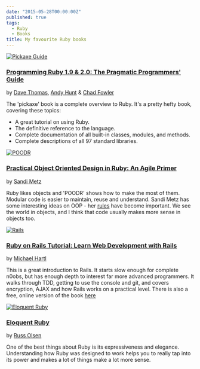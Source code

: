 ```yaml
---
date: "2015-05-28T00:00:00Z"
published: true
tags:
  - Ruby
  - Books
title: My favourite Ruby books
---
```


[![Pickaxe Guide](http://ecx.images-amazon.com/images/I/41gtODXuRlL._AA160_.jpg)](http://www.amazon.co.uk/Programming-Ruby-1-9-2-0-Programmers/dp/1937785491/?tag=wilclasblo-21)

### [Programming Ruby 1.9 & 2.0: The Pragmatic Programmers' Guide](http://www.amazon.co.uk/Programming-Ruby-1-9-2-0-Programmers/dp/1937785491/?tag=wilclasblo-21)

by [Dave Thomas](https://twitter.com/pragdave), [Andy Hunt](https://twitter.com/PragmaticAndy) & [Chad Fowler](https://twitter.com/chadfowler)

The 'pickaxe' book is a complete overview to Ruby. It's a pretty hefty book, covering these topics:

- A great tutorial on using Ruby.
- The definitive reference to the language.
- Complete documentation of all built-in classes, modules, and methods.
- Complete descriptions of all 97 standard libraries.

[![POODR](http://ecx.images-amazon.com/images/I/51U-Wi%2BkYvL._AA160_.jpg)](http://www.amazon.co.uk/Practical-Object-Oriented-Design-Ruby-Addison-Wesley-ebook/dp/B0096BYG7C?tag=wilclasblo-21)

### [Practical Object Oriented Design in Ruby: An Agile Primer](http://www.amazon.co.uk/Practical-Object-Oriented-Design-Ruby-Addison-Wesley-ebook/dp/B0096BYG7C?tag=wilclasblo-21)

by [Sandi Metz](https://twitter.com/sandimetz)

Ruby likes objects and 'POODR' shows how to make the most of them.
Modular code is easier to maintain, reuse and understand.
Sandi Metz has some interesting ideas on OOP - her [rules](https://robots.thoughtbot.com/sandi-metz-rules-for-developers) have become important.
We see the world in objects, and I think that code usually makes more sense in objects too.

[![Rails](http://ecx.images-amazon.com/images/I/51qiS5gf-HL._AA160_.jpg)](http://www.amazon.co.uk/Ruby-Rails-Tutorial-Addison-Wesley-Professional/dp/0134077709/?tag=wilclasblo-21)

### [Ruby on Rails Tutorial: Learn Web Development with Rails](http://www.amazon.co.uk/Ruby-Rails-Tutorial-Addison-Wesley-Professional/dp/0134077709/?tag=wilclasblo-21)

by [Michael Hartl](https://twitter.com/mhartl)

This is a great introduction to Rails. It starts slow enough for complete n0obs, but has enough depth
to interest far more advanced programmers. It walks through TDD, getting to use the console and git,
and covers encryption, AJAX and how Rails works on a practical level.
There is also a free, online version of the book [here](https://www.railstutorial.org/book)

[![Eloquent Ruby](http://ecx.images-amazon.com/images/I/41IDuwJXFCL._AA160_.jpg)](http://www.amazon.co.uk/Eloquent-Ruby-Addison-Wesley-Professional-Series/dp/0321584104/?tag=wilclasblo-21)

### [Eloquent Ruby](http://www.amazon.co.uk/Eloquent-Ruby-Addison-Wesley-Professional-Series/dp/0321584104/?tag=wilclasblo-21)

by [Russ Olsen](https://twitter.com/russolsen)

One of the best things about Ruby is its expressiveness and elegance.
Understanding how Ruby was designed to work helps you to really tap into its
power and makes a lot of things make a lot more sense.
